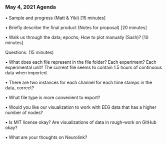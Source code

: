 ### May 4, 2021 Agenda

• Sample and progress (Matt & Yiki) [15 minutes]

• Briefly describe the final product (Notes for proposal) [20 minutes]

• Walk us through the data; epochs; How to plot manually (Sash)? [10 minutes]

Questions: (15 minutes)

• What does each file represent in the file folder? Each experiment? Each experimental unit? The
current file seems to contain 1.5 hours of continuous data when imported.

• There are two instances for each channel for each time stamps in the data, correct?

• What file type is more convenient to export?

• Would you like our visualization to work with EEG data that has a higher number of nodes?

• Is MIT license okay? Are visualizations of data in rough-work on GitHub okay?

• What are your thoughts on Neurolink?
